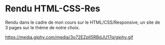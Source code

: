# Rendu HTML-CSS-Res
 
Rendu dans le cadre de mon cours sur le HTML/CSS/Responsive, un site de 3 pages sur le thème de notre choix.

https://media.giphy.com/media/3o72EZplI5RBdJU17q/giphy.gif
